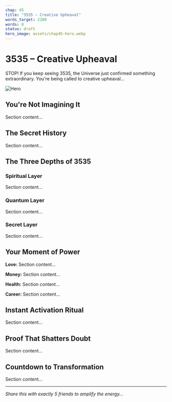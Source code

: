 ```yaml
---
chap: 45
title: "3535 – Creative Upheaval"
words_target: 2200
words: 0
status: draft
hero_image: assets/chap45-hero.webp
---
```


# 3535 – Creative Upheaval

STOP! If you keep seeing 3535, the Universe just confirmed something extraordinary. You're being called to creative upheaval...

![Hero](../assets/chap45-hero.webp)

## You're Not Imagining It

Section content...

## The Secret History

Section content...

## The Three Depths of 3535

### Spiritual Layer
Section content...

### Quantum Layer
Section content...

### Secret Layer
Section content...

## Your Moment of Power

**Love:** Section content...

**Money:** Section content...

**Health:** Section content...

**Career:** Section content...

## Instant Activation Ritual

Section content...

## Proof That Shatters Doubt

Section content...

## Countdown to Transformation

Section content...

---

*Share this with exactly 5 friends to amplify the energy...*
